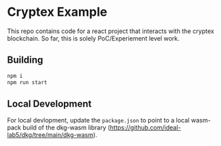 #  Cryptex Example

This repo contains code for a react project that interacts with the cryptex blockchain. So far, this is solely PoC/Experiement level work.


## Building

``` bash
npm i
npm run start
```

## Local Development
For local devlopment, update the `package.json` to point to a local wasm-pack build of the dkg-wasm library (https://github.com/ideal-lab5/dkg/tree/main/dkg-wasm).